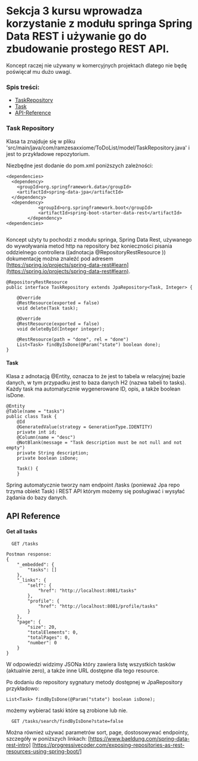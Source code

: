 # Sekcja 3 kursu wprowadza korzystanie z modułu springa Spring Data REST i używanie go do zbudowanie prostego REST API.
Koncept raczej nie używany w komercyjnych projektach dlatego nie będę poświęcał mu dużo uwagi.
### Spis treści:
- [TaskRepository](#task-repository)
- [Task](#task)
- [API-Reference](#api-reference)

### Task Repository

Klasa ta znajduje się w pliku 'src/main/java/com/ramzesaxxiome/ToDoList/model/TaskRepository.java' i jest to przykładowe repozytorium.

Niezbędne jest dodanie do pom.xml poniższych zależności:

```
<dependencies>
  <dependency>
    <groupId>org.springframework.data</groupId>
    <artifactId>spring-data-jpa</artifactId>
  </dependency>
  <dependency>
			<groupId>org.springframework.boot</groupId>
			<artifactId>spring-boot-starter-data-rest</artifactId>
		</dependency>
<dependencies>
  
```
Koncept użyty tu pochodzi z modułu springa, Spring Data Rest, używanego do wywoływania metod http na repository bez konieczności pisania oddzielnego controllera ((adnotacja @RepositoryRestResource ))
dokumentację można znaleźć pod adresem [https://spring.io/projects/spring-data-rest#learn](https://spring.io/projects/spring-data-rest#learn).
```
@RepositoryRestResource
public interface TaskRepository extends JpaRepository<Task, Integer> {

    @Override
    @RestResource(exported = false)
    void delete(Task task);

    @Override
    @RestResource(exported = false)
    void deleteById(Integer integer);

    @RestResource(path = "done", rel = "done")
    List<Task> findByIsDone(@Param("state") boolean done);
}
```
#### Task

Klasa z adnotacją @Entity, oznacza to że jest to tabela w relacyjnej bazie danych, w tym przypadku jest to baza danych H2 (nazwa tabeli to tasks).
Każdy task ma automatycznie wygenerowane ID, opis, a także boolean isDone.
```
@Entity
@Table(name = "tasks")
public class Task {
    @Id
    @GeneratedValue(strategy = GenerationType.IDENTITY)
    private int id;
    @Column(name = "desc")
    @NotBlank(message = "Task description must be not null and not empty")
    private String description;
    private boolean isDone;

    Task() {
    }
```
Spring automatycznie tworzy nam endpoint /tasks (ponieważ Jpa repo trzyma obiekt Task) i REST API którym możemy się posługiwać i wysyłać żądania do bazy danych.


## API Reference

#### Get all tasks

```http
  GET /tasks
```
```
Postman response:
{
    "_embedded": {
        "tasks": []
    },
    "_links": {
        "self": {
            "href": "http://localhost:8081/tasks"
        },
        "profile": {
            "href": "http://localhost:8081/profile/tasks"
        }
    },
    "page": {
        "size": 20,
        "totalElements": 0,
        "totalPages": 0,
        "number": 0
    }
}
```
W odpowiedzi widzimy JSONa który zawiera listę
wszystkich tasków (aktualnie zero), a także inne URL
dostępne dla tego resource.

Po dodaniu do repository sygnatury metody dostępnej w JpaRepository
przykładowo:
```
List<Task> findByIsDone(@Param("state") boolean isDone);
```

możemy wybierać taski które są zrobione lub nie.

```http
  GET /tasks/search/findByIsDone?state=false
```
Można również używać parametrów sort, page,
dostosowywać endpointy, szczegóły w poniższych linkach:
[https://www.baeldung.com/spring-data-rest-intro]
[https://progressivecoder.com/exposing-repositories-as-rest-resources-using-spring-boot/]



